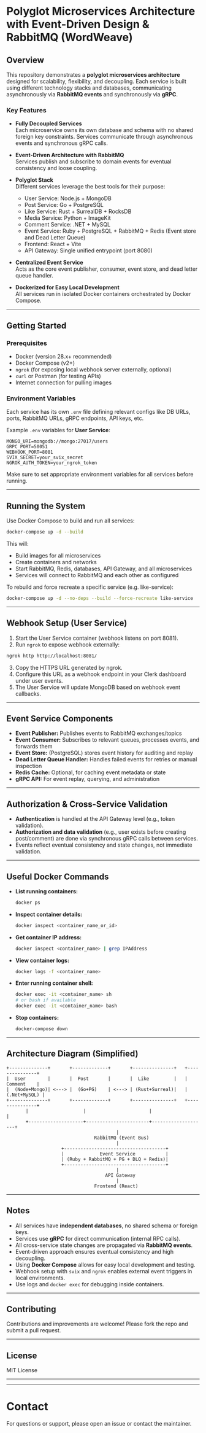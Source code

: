 # Polyglot Microservices Architecture with Event-Driven Design & RabbitMQ (WordWeave)

## Overview

This repository demonstrates a **polyglot microservices architecture** designed for scalability, flexibility, and decoupling. Each service is built using different technology stacks and databases, communicating asynchronously via **RabbitMQ events** and synchronously via **gRPC**.

### Key Features

- **Fully Decoupled Services**  
  Each microservice owns its own database and schema with no shared foreign key constraints. Services communicate through asynchronous events and synchronous gRPC calls.

- **Event-Driven Architecture with RabbitMQ**  
  Services publish and subscribe to domain events for eventual consistency and loose coupling.

- **Polyglot Stack**  
  Different services leverage the best tools for their purpose:

  - User Service: Node.js + MongoDB
  - Post Service: Go + PostgreSQL
  - Like Service: Rust + SurrealDB + RocksDB
  - Media Service: Python + ImageKit
  - Comment Service: .NET + MySQL
  - Event Service: Ruby + PostgreSQL + RabbitMQ + Redis (Event store and Dead Letter Queue)
  - Frontend: React + Vite
  - API Gateway: Single unified entrypoint (port 8080)

- **Centralized Event Service**  
  Acts as the core event publisher, consumer, event store, and dead letter queue handler.

- **Dockerized for Easy Local Development**  
  All services run in isolated Docker containers orchestrated by Docker Compose.

---

## Getting Started

### Prerequisites

- Docker (version 28.x+ recommended)
- Docker Compose (v2+)
- `ngrok` (for exposing local webhook server externally, optional)
- `curl` or Postman (for testing APIs)
- Internet connection for pulling images

### Environment Variables

Each service has its own `.env` file defining relevant configs like DB URLs, ports, RabbitMQ URLs, gRPC endpoints, API keys, etc.

Example `.env` variables for **User Service**:

```env
MONGO_URI=mongodb://mongo:27017/users
GRPC_PORT=50051
WEBHOOK_PORT=8081
SVIX_SECRET=your_svix_secret
NGROK_AUTH_TOKEN=your_ngrok_token
```

Make sure to set appropriate environment variables for all services before running.

---

## Running the System

Use Docker Compose to build and run all services:

```bash
docker-compose up -d --build
```

This will:

- Build images for all microservices
- Create containers and networks
- Start RabbitMQ, Redis, databases, API Gateway, and all microservices
- Services will connect to RabbitMQ and each other as configured

To rebuild and force recreate a specific service (e.g. like-service):

```bash
docker-compose up -d --no-deps --build --force-recreate like-service
```

---

## Webhook Setup (User Service)

1. Start the User Service container (webhook listens on port 8081).
2. Run `ngrok` to expose webhook externally:

```bash
ngrok http http://localhost:8081/
```

3. Copy the HTTPS URL generated by ngrok.
4. Configure this URL as a webhook endpoint in your Clerk dashboard under user events.
5. The User Service will update MongoDB based on webhook event callbacks.

---

## Event Service Components

- **Event Publisher:** Publishes events to RabbitMQ exchanges/topics
- **Event Consumer:** Subscribes to relevant queues, processes events, and forwards them
- **Event Store:** (PostgreSQL) stores event history for auditing and replay
- **Dead Letter Queue Handler:** Handles failed events for retries or manual inspection
- **Redis Cache:** Optional, for caching event metadata or state
- **gRPC API:** For event replay, querying, and administration

---

## Authorization & Cross-Service Validation

- **Authentication** is handled at the API Gateway level (e.g., token validation).
- **Authorization and data validation** (e.g., user exists before creating post/comment) are done via synchronous gRPC calls between services.
- Events reflect eventual consistency and state changes, not immediate validation.

---

## Useful Docker Commands

- **List running containers:**

  ```bash
  docker ps
  ```

- **Inspect container details:**

  ```bash
  docker inspect <container_name_or_id>
  ```

- **Get container IP address:**

  ```bash
  docker inspect <container_name> | grep IPAddress
  ```

- **View container logs:**

  ```bash
  docker logs -f <container_name>
  ```

- **Enter running container shell:**

  ```bash
  docker exec -it <container_name> sh
  # or bash if available
  docker exec -it <container_name> bash
  ```

- **Stop containers:**

  ```bash
  docker-compose down
  ```

---

## Architecture Diagram (Simplified)

```plaintext
+--------------+       +-------------+       +---------------+   +---------------+
|  User        |       |  Post       |       |  Like         |   |    Comment    |
|  (Node+Mongo)| <---> |  (Go+PG)    | <---> | (Rust+Surreal)|   |  (.Net+MySQL) |
+--------------+       +-------------+       +---------------+   +---------------+
       |                    |                       |                    |
       +--------------------+-----------------------+--------------------+
                                        |
                                RabbitMQ (Event Bus)
                                        |
                    +-------------------------------------+
                    |             Event Service           |
                    | (Ruby + RabbitMQ + PG + DLQ + Redis)|
                    +-------------------------------------+
                                        |
                                    API Gateway
                                        |
                                Frontend (React)
```

---

## Notes

- All services have **independent databases**, no shared schema or foreign keys.
- Services use **gRPC** for direct communication (internal RPC calls).
- All cross-service state changes are propagated via **RabbitMQ events**.
- Event-driven approach ensures eventual consistency and high decoupling.
- Using **Docker Compose** allows for easy local development and testing.
- Webhook setup with `svix` and `ngrok` enables external event triggers in local environments.
- Use logs and `docker exec` for debugging inside containers.

---

## Contributing

Contributions and improvements are welcome! Please fork the repo and submit a pull request.

---

## License

MIT License

---

---

# Contact

For questions or support, please open an issue or contact the maintainer.
